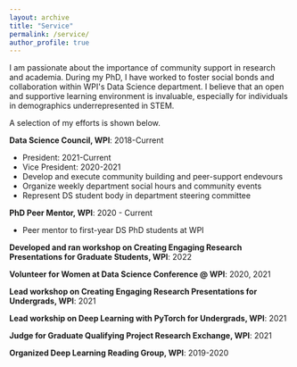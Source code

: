 ```yaml
---
layout: archive
title: "Service"
permalink: /service/
author_profile: true
---
```


I am passionate about the importance of community support in research and academia. During my PhD, I have worked to foster social bonds and collaboration within WPI's Data Science department. I believe that an open and supportive learning environment is invaluable, especially for individuals in demographics underrepresented in STEM. 

A selection of my efforts is shown below. 

**Data Science Council, WPI**: 2018-Current
- President: 2021-Current
- Vice President: 2020-2021
- Develop and execute community building and peer-support endevours
- Organize weekly department social hours and community events 
- Represent DS student body in department steering committee

**PhD Peer Mentor, WPI**: 2020 - Current
- Peer mentor to first-year DS PhD students at WPI 

**Developed and ran workshop on Creating Engaging Research Presentations for Graduate Students, WPI**: 2022

**Volunteer for Women at Data Science Conference @ WPI**: 2020, 2021

**Lead workshop on Creating Engaging Research Presentations for Undergrads, WPI**: 2021

**Lead workship on Deep Learning with PyTorch for Undergrads, WPI**: 2021

**Judge for Graduate Qualifying Project Research Exchange, WPI**: 2021

**Organized Deep Learning Reading Group, WPI**: 2019-2020

